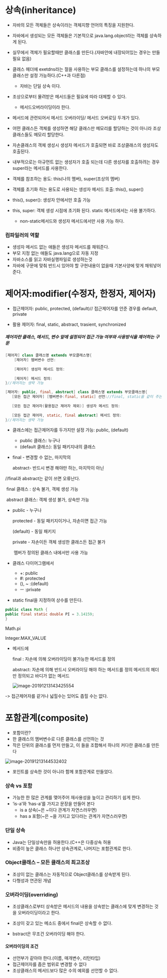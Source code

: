 

# 상속(inheritance)

- 자바의 모든 객체들은 상속이라는 객체지향 언어의 특징을 지원한다.

- 자바에서 생성되는 모든 객체들은 기본적으로 java.lang.object라는 객체를 상속하게 된다.

- 실무에서 객체가 필요할때만 클래스를 만든다.(자바안에 내장되어있는 경우는 만들필요 없음)

- 클래스 헤더에 exetdns라는 절을 사용하는 부모 클래스를 설정하는데 하나의 부모 클래스만 설정 가능하다.(C++과 다른점)

  - 자바는 단일 상속 이다.

- 조상으로부터 물려받은 메서드들은 필요에 따라 대체할 수 있다. 

  -  메서드오버라이딩이라 한다.

- 메서드에 관련되어서 메서드 오버라이딩/ 메서드 오버로딩 두개가 있다.

- 어떤 클래스든 객체를 생성하면 해당 클래스만 메모리를 할당하는 것이 아니라 조상 클래스들도 메모리 할당한다.

- 자손클래스의 객체 생성시 생성자 메서드가 호출되면 바로 조상클래스의 생성자도 호출된다.

- 내부적으로는 아규먼트 없는 생성자가 호출 되는데 다른 생성자를 호출하려는 경우 super라는 메서드를 사용한다.

- 객체를 참조하는 용도: this(나의 멤버), super(조상의 멤버)

- 객체를 초기화 하는 용도로 사용되는 생성자 메서드 호출: this(), super()

-  this(), super(): 생성자 안에서만 호출 가능

- this, super: 객체 생성 시점에 초기화 된다. static 메서드에서는 사용 불가하다.

  - non-static메서드와 생성자 메서드에서만 사용 가능 하다.

  

### 컴파일러의 역할

- 생성자 메서드 없는 애들은 생성자 메서드를 채워준다.
- 부모 지정 없는 애들도 java.lang으로 자동 지정
- 자바소스를 읽고 자바실행파일로 생성하는것
- 자바에 구문에 맞춰 반드시 있어야 할 구현내용이 없을때 기본사양에 맞게 채워넣어 준다.



# 제어자:modifier(수정자, 한정자, 제어자)

- 접근제어자: public, protected, (default)// 접근제어자를 안준 경우를 default, private

- 활용 제어자: final, static, abstract, trasient, synchronized

##### 제어자란 클래스, 메서드, 변수 앞에 설정되어  접근 가능 여부와 사용방식을 제어하는 구문

```java
[제어자] class 클래스명 extends 부모클래스명{
    [제어자] 멤버변수 선언:
    
    [제어자] 생성자 메서드 정의:
    
    [제어자] 메서드 정의:
}//제어자는 생략 가능
```



 ```java
[제어자: public, final, abstract] class 클래스명 extends 부모클래스명{
    [모든 접근 제어자] [멤버변수:final, static] 선언://final, static을 같이 주는 경우도 있다.
    
    [모든 접근 제어자(활용접근 제어자 제외)] 생성자 메서드 정의:
    
    [모든 접근 제어자, static, final abstract] 메서드 정의:
}//제어자는 생략 가능
 ```

- 클래스에는 접근제어자를 두가지만 설정 가능: public, (default)

  - public 클래스: 누구나
  - (default 클래스): 동일 패키지내의 클래스

- final - 변경할 수 없는, 마지막의

  abstract- 반드시 변경 해야만 하는, 마지막이 아닌

//final과 abstract는 같이 쓰면 오류난다.

​		final 클래스 : 상속 불가, 객체 생성 가능

​		abstract 클래스: 객체 생성 불가, 상속만 가능



- public - 누구나

  protected - 동일 패키지이거나, 자손이면 접근 가능

  (default) - 동일 패키지

  private - 자손이든 객체 생성한 클래스든 접근 불가

  ​				멤버가 정의된 클래스 내에서만 사용 가능

- 클래스 다이어그램에서

  - +: public
  - #: protected
  - (), ~ :(default)
  - ㅡ  :private​

- static final을 지정하여 상수를 만든다.

```java
public class Math {
public final static double PI = 3.14159;
}
```

Math.pi

Integer.MAX_VALUE

- 메서드에

  final : 자손에 의해 오버라이딩이 불가능한 메서드를 정의

  abstract: 	자손에 의해 반드시 오버라이딩 해야 하는 메서드를 정의
  					메서드의 헤더만 정의되고 바디가 없는 메서드

  ![image-20191213143425554](C:\Users\student\AppData\Roaming\Typora\typora-user-images\image-20191213143425554.png)

-> 접근제어자를 같거나 넓힐수는 있어도 좁힐 수는 없다.



# 포함관계(composite)

-  포함이란?
  - 한 클래스의 멤버변수로 다른 클래스를 선언하는 것
  - 작은 단위의 클래스를 먼저 만들고, 이 들을 조합해서 하나의 커다란 클래스를 만든다

![image-20191213144532402](C:\Users\student\AppData\Roaming\Typora\typora-user-images\image-20191213144532402.png)



- 포인트를 상속한 것이 아니라 함께 포함관계로 만들었다.

### 상속 vs 포함

- 가능한 한 많은 관계를 맺어주어 재사용성을 높이고 관리하기 쉽게 한다.
- ‘is-a’와 ‘has-a’를 가지고 문장을 만들어 본다
  - is a 상속(~은 ~이다 관계가 자연스러우면)
  - has a 포함(~은 ~을 가지고 있다라는 관계가 자연스러우면)



### 단일 상속

-  Java는 단일상속만을 허용한다.(C++은 다중상속 허용
- 비중이 높은 클래스 하나만 상속관계로, 나머지는 포함관계로 한다.



### Object클래스 – 모든 클래스의 최고조상

- 조상이 없는 클래스는 자동적으로 Object클래스를 상속받게 된다.
- 다형성과 연관된 개념



### 오버라이딩(overriding)

- 조상클래스로부터 상속받은 메서드의 내용을 상속받는 클래스에 맞게 변경하는 것을 오버라이딩이라고 한다.

- 조상이 갖고 있는 메소드 중에서 final은 상속할 수 없다.

- bstract은 무조건 오버라이딩 해야 한다.



#### 오버라이딩의 조건

- 선언부가 같아야 한다.(이름, 매개변수, 리턴타입)
- 접근제어자를 좁은 범위로 변경할 수 없다
- 조상클래스의 메서드보다 많은 수의 예외를 선언할 수 없다.